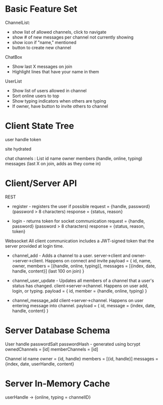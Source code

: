Basic Feature Set
=================
ChannelList:
  * show list of allowed channels, click to navigate
  * show # of new messages per channel not currently showing
  * show icon if "name," mentioned
  * button to create new channel

ChatBox
  * Show last X messages on join
  * Highlight lines that have your name in them
 
UserList
  * Show list of users allowed in channel
  * Sort online users to top
  * Show typing indicators when others are typing
  * If owner, have button to invite others to channel

Client State Tree
================
user
  handle
  token

site
  hydrated

chat
  channels : List
    id
    name
    owner
    members (handle, online, typing)
    messages (last X on join, adds as they come in)

Client/Server API
=================
REST
  * register - registers the user if possible
    request = {handle, password} (password > 8 characters)
    response = {status, reason}

  * login - returns token for socket communication
    request = {handle, password} (password > 8 characters)
    response = {status, reason, token}

Websocket
  All client communication includes a JWT-signed token that the server
  provided at login time.

  * channel_add - Adds a channel to a user.
    server->client and owner->server->client. Happens on connect and invite
    payload = {
      id,
      name,
      owner,
      members  = [{handle, online, typing}],
      messages = [{index, date, handle, content}] (last 100 on join)
    }

  * channel_user_update - Updates all members of a channel that a user's status has changed.
    client->server->channel. Happens on user add, login, or typing.
    payload = {
      id,
      member = {handle, online, typing}
    }

  * channel_message_add
    client->server->channel. Happens on user entering message into channel.
    payload = {
      id,
      message = {index, date, handle, content}
    }


Server Database Schema
======================
User
  handle
  passwordSalt
  passwordHash - generated using bcrypt
  ownedChannels = [id]
  memberChannels = [id]

Channel
  id
  name
  owner = {id, handle}
  members = [{id, handle}]
  messages = {index, date, userHandle, content}

Server In-Memory Cache
======================
userHandle -> {online, typing = channelID}
